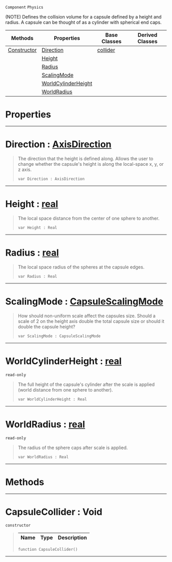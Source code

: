  `Component` `Physics`



(NOTE) Defines the collision volume for a capsule defined by a height and radius. A capsule can be thought of as a cylinder with spherical end caps.

|Methods|Properties|Base Classes|Derived Classes|
|---|---|---|---|
|[Constructor](capsulecollider.md#capsulecollider-void)|[Direction](capsulecollider.md#direction-zilch-engine-do)|[collider](collider.md)| |
| |[Height](capsulecollider.md#height-zilch-engine-docum)| | |
| |[Radius](capsulecollider.md#radius-zilch-engine-docum)| | |
| |[ScalingMode](capsulecollider.md#scalingmode-zilch-engine)| | |
| |[WorldCylinderHeight](capsulecollider.md#worldcylinderheight-zero)| | |
| |[WorldRadius](capsulecollider.md#worldradius-zilch-engine)| | |


 #  Properties


---  
 #  Direction : [AxisDirection](../enum_reference.md#axisdirection)

> The direction that the height is defined along. Allows the user to change whether the capsule's height is along the local-space x, y, or z axis.
> ```TS:Nada
> var Direction : AxisDirection


---  
 #  Height : [real](../nada_base_types/real.md)

> The local space distance from the center of one sphere to another.
> ```TS:Nada
> var Height : Real


---  
 #  Radius : [real](../nada_base_types/real.md)

> The local space radius of the spheres at the capsule edges.
> ```TS:Nada
> var Radius : Real


---  
 #  ScalingMode : [CapsuleScalingMode](../enum_reference.md#capsulescalingmode)

> How should non-uniform scale affect the capsules size. Should a scale of 2 on the height axis double the total capsule size or should it double the capsule height?
> ```TS:Nada
> var ScalingMode : CapsuleScalingMode


---  
 #  WorldCylinderHeight : [real](../nada_base_types/real.md)

 `read-only`

> The full height of the capsule's cylinder after the scale is applied (world distance from one sphere to another).
> ```TS:Nada
> var WorldCylinderHeight : Real


---  
 #  WorldRadius : [real](../nada_base_types/real.md)

 `read-only`

> The radius of the sphere caps after scale is applied.
> ```TS:Nada
> var WorldRadius : Real


---  
 #  Methods


---  
 #  CapsuleCollider : Void

 `constructor`

> 
> |Name|Type|Description|
> |---|---|---|
> ```TS:Nada
> function CapsuleCollider()
> ``` 


---  
 

 